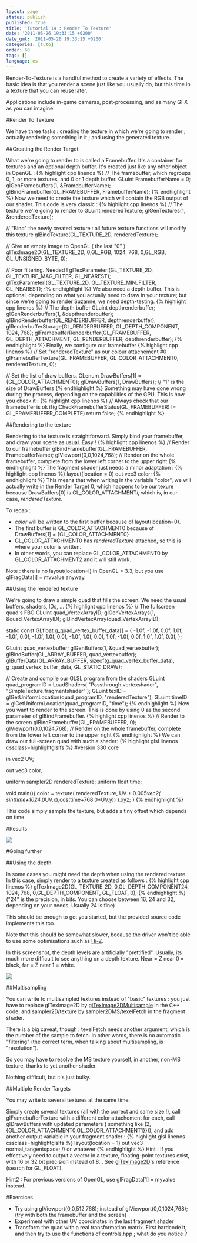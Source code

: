 ```yaml
---
layout: page
status: publish
published: true
title: 'Tutorial 14 : Render To Texture'
date: '2011-05-26 19:33:15 +0200'
date_gmt: '2011-05-26 19:33:15 +0200'
categories: [tuto]
order: 60
tags: []
language: es
---
```


Render-To-Texture is a handful method to create a variety of effects. The basic idea is that you render a scene just like you usually do, but this time in a texture that you can reuse later.

Applications include in-game cameras, post-processing, and as many GFX as you can imagine.

#Render To Texture

We have three tasks : creating the texture in which we're going to render ; actually rendering something in it ; and using the generated texture.

##Creating the Render Target

What we're going to render to is called a Framebuffer. It's a container for textures and an optional depth buffer. It's created just like any other object in OpenGL :
{% highlight cpp linenos %}
// The framebuffer, which regroups 0, 1, or more textures, and 0 or 1 depth buffer.
GLuint FramebufferName = 0;
glGenFramebuffers(1, &FramebufferName);
glBindFramebuffer(GL_FRAMEBUFFER, FramebufferName);
{% endhighlight %}
Now we need to create the texture which will contain the RGB output of our shader. This code is very classic :
{% highlight cpp linenos %}
// The texture we're going to render to
GLuint renderedTexture;
glGenTextures(1, &renderedTexture);

// "Bind" the newly created texture : all future texture functions will modify this texture
glBindTexture(GL_TEXTURE_2D, renderedTexture);

// Give an empty image to OpenGL ( the last "0" )
glTexImage2D(GL_TEXTURE_2D, 0,GL_RGB, 1024, 768, 0,GL_RGB, GL_UNSIGNED_BYTE, 0);

// Poor filtering. Needed !
glTexParameteri(GL_TEXTURE_2D, GL_TEXTURE_MAG_FILTER, GL_NEAREST);
glTexParameteri(GL_TEXTURE_2D, GL_TEXTURE_MIN_FILTER, GL_NEAREST);
{% endhighlight %}
We also need a depth buffer. This is optional, depending on what you actually need to draw in your texture; but since we're going to render Suzanne, we need depth-testing.
{% highlight cpp linenos %}
// The depth buffer
GLuint depthrenderbuffer;
glGenRenderbuffers(1, &depthrenderbuffer);
glBindRenderbuffer(GL_RENDERBUFFER, depthrenderbuffer);
glRenderbufferStorage(GL_RENDERBUFFER, GL_DEPTH_COMPONENT, 1024, 768);
glFramebufferRenderbuffer(GL_FRAMEBUFFER, GL_DEPTH_ATTACHMENT, GL_RENDERBUFFER, depthrenderbuffer);
{% endhighlight %}
Finally, we configure our framebuffer
{% highlight cpp linenos %}
// Set "renderedTexture" as our colour attachement #0
glFramebufferTexture(GL_FRAMEBUFFER, GL_COLOR_ATTACHMENT0, renderedTexture, 0);

// Set the list of draw buffers.
GLenum DrawBuffers[1] = {GL_COLOR_ATTACHMENT0};
glDrawBuffers(1, DrawBuffers); // "1" is the size of DrawBuffers
{% endhighlight %}
Something may have gone wrong during the process, depending on the capabilities of the GPU. This is how you check it :
{% highlight cpp linenos %}
// Always check that our framebuffer is ok
if(glCheckFramebufferStatus(GL_FRAMEBUFFER) != GL_FRAMEBUFFER_COMPLETE)
return false;
{% endhighlight %}

##Rendering to the texture

Rendering to the texture is straightforward. Simply bind your framebuffer, and draw your scene as usual. Easy !
{% highlight cpp linenos %}
// Render to our framebuffer
glBindFramebuffer(GL_FRAMEBUFFER, FramebufferName);
glViewport(0,0,1024,768); // Render on the whole framebuffer, complete from the lower left corner to the upper right
{% endhighlight %}
The fragment shader just needs a minor adaptation :
{% highlight cpp linenos %}
layout(location = 0) out vec3 color;
{% endhighlight %}
This means that when writing in the variable "color", we will actually write in the Render Target 0, which happens to be our texure because DrawBuffers[0] is GL_COLOR_ATTACHMENT*i*, which is, in our case, *renderedTexture*.

To recap :

* *color* will be written to the first buffer because of layout(location=0).
* The first buffer is  GL_COLOR_ATTACHMENT0 because of DrawBuffers[1] = {GL_COLOR_ATTACHMENT0}
* GL_COLOR_ATTACHMENT0 has *renderedTexture* attached, so this is where your color is written.
* In other words, you can replace GL_COLOR_ATTACHMENT0 by GL_COLOR_ATTACHMENT2 and it will still work.

Note : there is no layout(location=i) in OpenGL < 3.3, but you use glFragData[i] = mvvalue anyway.
<div><span style="font-size: medium;"><span style="line-height: 24px;">
</span></span></div>

##Using the rendered texture

We're going to draw a simple quad that fills the screen. We need the usual buffers, shaders, IDs, ...
{% highlight cpp linenos %}
// The fullscreen quad's FBO
GLuint quad_VertexArrayID;
glGenVertexArrays(1, &quad_VertexArrayID);
glBindVertexArray(quad_VertexArrayID);

static const GLfloat g_quad_vertex_buffer_data[] = {
    -1.0f, -1.0f, 0.0f,
    1.0f, -1.0f, 0.0f,
    -1.0f,  1.0f, 0.0f,
    -1.0f,  1.0f, 0.0f,
    1.0f, -1.0f, 0.0f,
    1.0f,  1.0f, 0.0f,
};

GLuint quad_vertexbuffer;
glGenBuffers(1, &quad_vertexbuffer);
glBindBuffer(GL_ARRAY_BUFFER, quad_vertexbuffer);
glBufferData(GL_ARRAY_BUFFER, sizeof(g_quad_vertex_buffer_data), g_quad_vertex_buffer_data, GL_STATIC_DRAW);

// Create and compile our GLSL program from the shaders
GLuint quad_programID = LoadShaders( "Passthrough.vertexshader", "SimpleTexture.fragmentshader" );
GLuint texID = glGetUniformLocation(quad_programID, "renderedTexture");
GLuint timeID = glGetUniformLocation(quad_programID, "time");
{% endhighlight %}
Now you want to render to the screen. This is done by using 0 as the second parameter of glBindFramebuffer.
{% highlight cpp linenos %}
// Render to the screen
glBindFramebuffer(GL_FRAMEBUFFER, 0);
glViewport(0,0,1024,768); // Render on the whole framebuffer, complete from the lower left corner to the upper right
{% endhighlight %}
We can draw our full-screen quad with such a shader:
{% highlight glsl linenos cssclass=highlightglslfs %}
#version 330 core

in vec2 UV;

out vec3 color;

uniform sampler2D renderedTexture;
uniform float time;

void main(){
    color = texture( renderedTexture, UV + 0.005*vec2( sin(time+1024.0*UV.x),cos(time+768.0*UV.y)) ).xyz;
}
{% endhighlight %}
 

This code simply sample the texture, but adds a tiny offset which depends on time.

#Results

 

![]({{site.baseurl}}/assets/images/tuto-14-render-to-texture/wavvy.png)


#Going further


##Using the depth

In some cases you might need the depth when using the rendered texture. In this case, simply render to a texture created as follows :
{% highlight cpp linenos %}
glTexImage2D(GL_TEXTURE_2D, 0,GL_DEPTH_COMPONENT24, 1024, 768, 0,GL_DEPTH_COMPONENT, GL_FLOAT, 0);
{% endhighlight %}
("24" is the precision, in bits. You can choose between 16, 24 and 32, depending on your needs. Usually 24 is fine)

This should be enough to get you started, but the provided source code implements this too.

Note that this should be somewhat slower, because the driver won't be able to use some optimisations such as [Hi-Z](http://fr.slideshare.net/pjcozzi/z-buffer-optimizations).

In this screenshot, the depth levels are artificially "prettified". Usually, its much more difficult to see anything on a depth texture. Near = Z near 0 = black, far = Z near 1 = white.

![]({{site.baseurl}}/assets/images/tuto-14-render-to-texture/wavvydepth.png)


##Multisampling

You can write to multisampled textures instead of "basic" textures : you just have to replace glTexImage2D by [glTexImage2DMultisample](http://www.opengl.org/sdk/docs/man3/xhtml/glTexImage2DMultisample.xml) in the C++ code, and sampler2D/texture by sampler2DMS/texelFetch in the fragment shader.

There is a big caveat, though : texelFetch needs another argument, which is the number of the sample to fetch. In other words, there is no automatic "filtering" (the correct term, when talking about multisampling, is "resolution").

So you may have to resolve the MS texture yourself, in another, non-MS texture, thanks to yet another shader.

Nothing difficult, but it's just bulky.

##Multiple Render Targets

You may write to several textures at the same time.

Simply create several textures (all with the correct and same size !), call glFramebufferTexture with a different color attachement for each, call glDrawBuffers with updated parameters ( something like (2,{GL_COLOR_ATTACHMENT0,GL_COLOR_ATTACHMENT1}})), and add another output variable in your fragment shader :
{% highlight glsl linenos cssclass=highlightglslfs %}
layout(location = 1) out vec3 normal_tangentspace; // or whatever
{% endhighlight %}
Hint : If you effectively need to output a vector in a texture, floating-point textures exist, with 16 or 32 bit precision instead of 8... See [glTexImage2D](http://www.opengl.org/sdk/docs/man/xhtml/glTexImage2D.xml)'s reference (search for GL_FLOAT).

Hint2 : For previous versions of OpenGL, use glFragData[1] = myvalue instead.

#Exercices


* Try using glViewport(0,0,512,768); instead of glViewport(0,0,1024,768); (try with both the framebuffer and the screen)
* Experiment with other UV coordinates in the last fragment shader
* Transform the quad with a real transformation matrix. First hardcode it, and then try to use the functions of controls.hpp ; what do you notice ?

